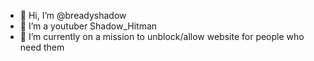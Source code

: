 - 👋 Hi, I’m @breadyshadow
- 👀 I’m a youtuber Shadow_Hitman
- 🌱 I’m currently on a mission to unblock/allow website for people who need them
  

<!---
breadyshadow/breadyshadow is a ✨ special ✨ repository because its `README.md` (this file) appears on your GitHub profile.
You can click the Preview link to take a look at your changes.
--->
